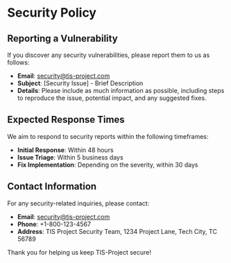 
# Security Policy

## Reporting a Vulnerability

If you discover any security vulnerabilities, please report them to us as follows:

- **Email**: security@tis-project.com
- **Subject**: [Security Issue] - Brief Description
- **Details**: Please include as much information as possible, including steps to reproduce the issue, potential impact, and any suggested fixes.

## Expected Response Times

We aim to respond to security reports within the following timeframes:

- **Initial Response**: Within 48 hours
- **Issue Triage**: Within 5 business days
- **Fix Implementation**: Depending on the severity, within 30 days

## Contact Information

For any security-related inquiries, please contact:

- **Email**: security@tis-project.com
- **Phone**: +1-800-123-4567
- **Address**: TIS Project Security Team, 1234 Project Lane, Tech City, TC 56789

Thank you for helping us keep TIS-Project secure!
